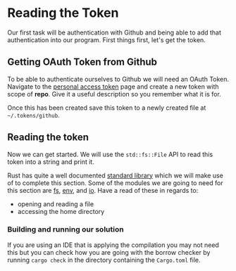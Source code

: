 # Reading the Token

Our first task will be authentication with Github and being able to add that
authentication into our program. First things first, let's get the token.

## Getting OAuth Token from Github

To be able to authenticate ourselves to Github we will need an OAuth Token.
Navigate to the [personal access token] page and create a new token with scope
of **repo**. Give it a useful description so you remember what it is for.

Once this has been created save this token to a newly created file at
`~/.tokens/github`.

## Reading the token

Now we can get started. We will use the `std::fs::File` API to read this token
into a string and print it.

Rust has quite a well documented [standard library] which we will make use of to
complete this section. Some of the modules we are going to need for this section
are [fs], [env], and [io]. Have a read of these in regards to:
- opening and reading a file
- accessing the home directory

### Building and running our solution

If you are using an IDE that is applying the compilation you may not need this
but you can check how you are going with the borrow checker by running `cargo
check` in the directory containing the `Cargo.toml` file.

[personal access token]:https://github.com/settings/tokens
[standard library]: https://doc.rust-lang.org/std/index.html
[fs]: https://doc.rust-lang.org/std/fs/index.html
[env]: https://doc.rust-lang.org/std/env/index.html
[io]: https://doc.rust-lang.org/std/io/index.html